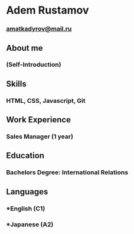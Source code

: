 # Adem Rustamov
### amatkadyrov@mail.ru
## About me
### (Self-Introduction) 
## Skills
### HTML, CSS, Javascript, Git
## Work Experience
### Sales Manager (1 year)
## Education
### Bachelors Degree: International Relations
## Languages
### *English (C1)
### *Japanese (A2)